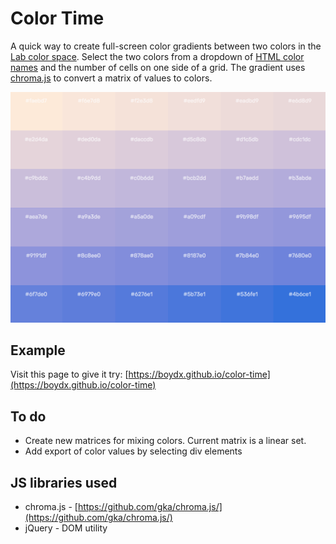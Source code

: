 # Color Time

A quick way to create full-screen color gradients between two colors in the [Lab color space](https://en.wikipedia.org/wiki/Lab_color_space). Select the two colors from a dropdown of [HTML color names](https://www.w3schools.com/colors/colors_names.asp) and the number of cells on one side of a grid. The gradient uses [chroma.js](https://gka.github.io/chroma.js/#color-scales) to convert a matrix of values to colors. 

![Example of gradient](images/example.png)

## Example

Visit this page to give it try: [https://boydx.github.io/color-time](https://boydx.github.io/color-time)

## To do

* Create new matrices for mixing colors. Current matrix is a linear set.
* Add export of color values by selecting div elements

## JS libraries used

* chroma.js - [https://github.com/gka/chroma.js/](https://github.com/gka/chroma.js/)
* jQuery - DOM utility
